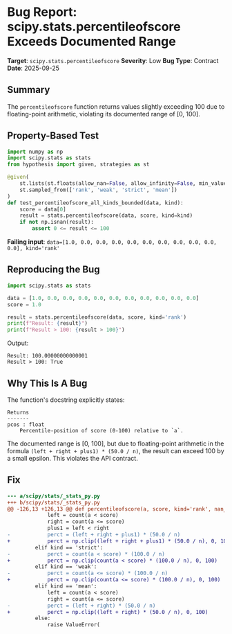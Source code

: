 # Bug Report: scipy.stats.percentileofscore Exceeds Documented Range

**Target**: `scipy.stats.percentileofscore`
**Severity**: Low
**Bug Type**: Contract
**Date**: 2025-09-25

## Summary

The `percentileofscore` function returns values slightly exceeding 100 due to floating-point arithmetic, violating its documented range of [0, 100].

## Property-Based Test

```python
import numpy as np
import scipy.stats as stats
from hypothesis import given, strategies as st

@given(
    st.lists(st.floats(allow_nan=False, allow_infinity=False, min_value=-1e10, max_value=1e10), min_size=1),
    st.sampled_from(['rank', 'weak', 'strict', 'mean'])
)
def test_percentileofscore_all_kinds_bounded(data, kind):
    score = data[0]
    result = stats.percentileofscore(data, score, kind=kind)
    if not np.isnan(result):
        assert 0 <= result <= 100
```

**Failing input**: `data=[1.0, 0.0, 0.0, 0.0, 0.0, 0.0, 0.0, 0.0, 0.0, 0.0, 0.0], kind='rank'`

## Reproducing the Bug

```python
import scipy.stats as stats

data = [1.0, 0.0, 0.0, 0.0, 0.0, 0.0, 0.0, 0.0, 0.0, 0.0, 0.0]
score = 1.0

result = stats.percentileofscore(data, score, kind='rank')
print(f"Result: {result}")
print(f"Result > 100: {result > 100}")
```

Output:
```
Result: 100.00000000000001
Result > 100: True
```

## Why This Is A Bug

The function's docstring explicitly states:

```
Returns
-------
pcos : float
    Percentile-position of score (0-100) relative to `a`.
```

The documented range is [0, 100], but due to floating-point arithmetic in the formula `(left + right + plus1) * (50.0 / n)`, the result can exceed 100 by a small epsilon. This violates the API contract.

## Fix

```diff
--- a/scipy/stats/_stats_py.py
+++ b/scipy/stats/_stats_py.py
@@ -126,13 +126,13 @@ def percentileofscore(a, score, kind='rank', nan_policy='propagate'):
             left = count(a < score)
             right = count(a <= score)
             plus1 = left < right
-            perct = (left + right + plus1) * (50.0 / n)
+            perct = np.clip((left + right + plus1) * (50.0 / n), 0, 100)
         elif kind == 'strict':
-            perct = count(a < score) * (100.0 / n)
+            perct = np.clip(count(a < score) * (100.0 / n), 0, 100)
         elif kind == 'weak':
-            perct = count(a <= score) * (100.0 / n)
+            perct = np.clip(count(a <= score) * (100.0 / n), 0, 100)
         elif kind == 'mean':
             left = count(a < score)
             right = count(a <= score)
-            perct = (left + right) * (50.0 / n)
+            perct = np.clip((left + right) * (50.0 / n), 0, 100)
         else:
             raise ValueError(
```